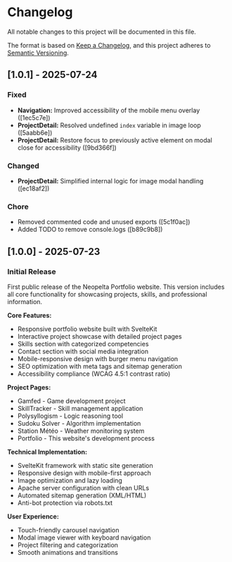 # Changelog

All notable changes to this project will be documented in this file.

The format is based on [Keep a Changelog](https://keepachangelog.com/en/1.0.0/),
and this project adheres to [Semantic Versioning](https://semver.org/spec/v2.0.0.html).

## [1.0.1] - 2025-07-24

### Fixed
- **Navigation:** Improved accessibility of the mobile menu overlay ([1ec5c7e])
- **ProjectDetail:** Resolved undefined `index` variable in image loop ([5aabb6e])
- **ProjectDetail:** Restore focus to previously active element on modal close for accessibility ([9bd366f])

### Changed
- **ProjectDetail:** Simplified internal logic for image modal handling ([ec18af2])

### Chore
- Removed commented code and unused exports ([5c1f0ac])
- Added TODO to remove console.logs ([b89c9b8])

## [1.0.0] - 2025-07-23

### Initial Release

First public release of the Neopelta Portfolio website. This version includes all core functionality for showcasing projects, skills, and professional information.

**Core Features:**
- Responsive portfolio website built with SvelteKit
- Interactive project showcase with detailed project pages
- Skills section with categorized competencies  
- Contact section with social media integration
- Mobile-responsive design with burger menu navigation
- SEO optimization with meta tags and sitemap generation
- Accessibility compliance (WCAG 4.5:1 contrast ratio)

**Project Pages:**
- Gamfed - Game development project
- SkillTracker - Skill management application
- Polysyllogism - Logic reasoning tool
- Sudoku Solver - Algorithm implementation
- Station Météo - Weather monitoring system
- Portfolio - This website's development process

**Technical Implementation:**
- SvelteKit framework with static site generation
- Responsive design with mobile-first approach
- Image optimization and lazy loading
- Apache server configuration with clean URLs
- Automated sitemap generation (XML/HTML)
- Anti-bot protection via robots.txt

**User Experience:**
- Touch-friendly carousel navigation
- Modal image viewer with keyboard navigation
- Project filtering and categorization
- Smooth animations and transitions
